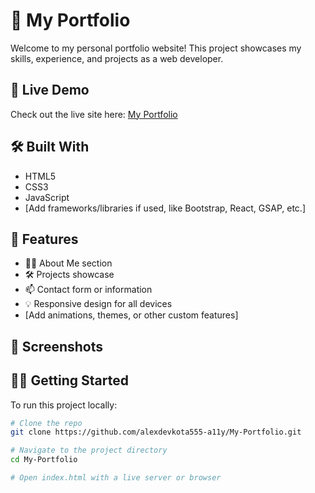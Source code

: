 # 💼 My Portfolio

Welcome to my personal portfolio website! This project showcases my skills, experience, and projects as a web developer.

## 🚀 Live Demo

Check out the live site here: [My Portfolio](https://alexdevkota555-a11y.github.io/My-Portfolio)

## 🛠️ Built With

- HTML5
- CSS3
- JavaScript
- [Add frameworks/libraries if used, like Bootstrap, React, GSAP, etc.]

## 📂 Features

- 🧑‍💼 About Me section
- 🛠️ Projects showcase
- 📫 Contact form or information
- 💡 Responsive design for all devices
- [Add animations, themes, or other custom features]

## 📸 Screenshots

<!-- Optionally include screenshots here -->
<!-- ![Screenshot](path/to/screenshot.png) -->

## 🧑‍💻 Getting Started

To run this project locally:

```bash
# Clone the repo
git clone https://github.com/alexdevkota555-a11y/My-Portfolio.git

# Navigate to the project directory
cd My-Portfolio

# Open index.html with a live server or browser
